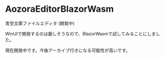 # AozoraEditorBlazorWasm
青空文庫ファイルエディタ (開発中)

WinUIで開発するのは厳しそうなので、BlazorWasmで試してみることにしました。

現在開発中です。今後アーカイブ行きになる可能性が高いです。
